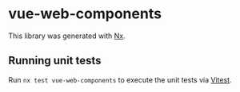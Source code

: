# vue-web-components

This library was generated with [Nx](https://nx.dev).

## Running unit tests

Run `nx test vue-web-components` to execute the unit tests via [Vitest](https://vitest.dev/).
